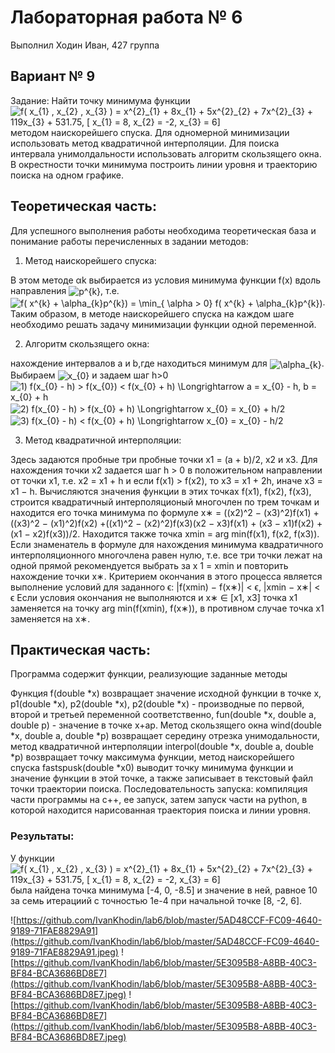 # Лабораторная работа № 6

Выполнил Ходин Иван, 427 группа

## Вариант № 9

Задание: Найти точку минимума функции <img src="https://bit.ly/3eQMkmJ" align="center" border="0" alt="f( x_{1} , x_{2} , x_{3} ) =  x^{2}_{1}  + 8x_{1} + 5x^{2}_{2}  + 7x^{2}_{3}  + 119x_{3} + 531.75,    [ x_{1} = 8,  x_{2} = -2,  x_{3}  = 6]" width="660" height="26" /> методом наискорейшего спуска. Для одномерной минимизации использовать метод квадратичной интерполяции. Для поиска интервала унимолдальности использовать алгоритм скользящего окна.
В окрестности точки минимума построить линии уровня и траекторию поиска на одном графике.  

## Теоретическая часть:

Для успешного выполнения работы необходима теоретическая база и понимание работы перечисленных в задании методов:

1) Метод наискорейшего спуска:

В этом методе αk выбирается из условия минимума функции f(x) вдоль направления <img src="https://bit.ly/2KGLN98" align="center" border="0" alt=" p^{k} " width="24" height="24" />, т.е. <img src="https://bit.ly/2VGPBgC" align="center" border="0" alt="f( x^{k}  +  \alpha_{k}p^{k}) =  \min_{ \alpha > 0}  f( x^{k}  +  \alpha_{k}p^{k})    " width="264" height="24" />. Таким образом, в методе наискорейшего спуска на каждом шаге
необходимо решать задачу минимизации функции одной переменной.

2) Алгоритм скользящего окна:

нахождение интервалов a и b,где находиться минимум для <img src="https://bit.ly/2W1pBfa" align="center" border="0" alt=" \alpha_{k} " width="24" height="15" />.
Выбираем <img src="https://bit.ly/2VHD1hd" align="center" border="0" alt=" x_{0} " width="22" height="15" /> и задаем шаг h>0
<img src="https://bit.ly/3f2Cnmn" align="center" border="0" alt="1) f(x_{0} - h) > f(x_{0}) < f(x_{0} + h)  \Longrightarrow a = x_{0} - h, b = x_{0} + h" width="467" height="19" />
<img src="https://bit.ly/3bJb7qP" align="center" border="0" alt="2) f(x_{0} - h) >  f(x_{0} + h)  \Longrightarrow   x_{0} = x_{0} + h/2" width="336" height="19" />
<img src="https://bit.ly/2zBuiEQ" align="center" border="0" alt="3) f(x_{0} - h) <  f(x_{0} + h)  \Longrightarrow   x_{0} = x_{0} - h/2" width="336" height="19" />

3) Метод квадратичной интерполяции:

Здесь задаются пробные три пробные точки x1 = (a + b)/2, x2 и x3. Для нахождения точки x2 задается шаг h > 0 в положительном направлении от точки x1, т.е. x2 = x1 + h и если f(x1) > f(x2), то x3 = x1 + 2h, иначе x3 = x1 − h. Вычисляются значения функции в этих точках f(x1), f(x2), f(x3), строится квадратичный интерполяционый многочлен по трем точкам и находится его точка минимума по формуле x∗ = ((x2)^2 − (x3)^2)f(x1) + ((x3)^2 − (x1)^2)f(x2) +((x1)^2 − (x2)^2)f(x3)(x2 − x3)f(x1) + (x3 − x1)f(x2) + (x1 − x2)f(x3))/2. Находится также точка xmin = arg min(f(x1), f(x2, f(x3)).
Если знаменатель в формуле для нахождения минимума квадратичного интерполяционного многочлена равен нулю, т.е. все три
точки лежат на одной прямой рекомендуется выбрать за x
1 = xmin и повторить нахождение точки x∗. Критерием окончания в этого процесса является выполнение условий для заданного ϵ:
|f(xmin) − f(x∗)| < ϵ, |xmin − x∗| < ϵ
Если условия окончания не выполняются и x∗ ∈ [x1, x3] точка x1 заменяется на точку arg min(f(xmin), f(x∗)), в противном случае точка x1 заменяется на x∗.

## Практическая часть:

Программа содержит функции, реализующие заданные методы 

Функция f(double *x) возвращает значение исходной функции в точке x, p1(double *x), p2(double *x), p2(double *x) - производные по первой, второй и третьей переменной соответственно, fun(double *x, double a, double p) - значение в точке x+ap. 
Метод скользящего окна wind(double *x, double a, double *p) возвращает середину отрезка унимодальности, метод квадратичной интерполяции interpol(double *x, double a, double *p) возвращает точку максимума функции, метод наискорейшего спуска fastspusk(double *x0) выводит точку минимума функции и значение функции в этой точке, а также записывает в текстовый файл точки траектории поиска. 
Последовательность запуска: компиляция части программы на с++, ее запуск, затем запуск части на python, в которой находится нарисованная траектория поиска и линии уровня.

### Результаты:

У функции <img src="https://bit.ly/3eQMkmJ" align="center" border="0" alt="f( x_{1} , x_{2} , x_{3} ) =  x^{2}_{1}  + 8x_{1} + 5x^{2}_{2}  + 7x^{2}_{3}  + 119x_{3} + 531.75,    [ x_{1} = 8,  x_{2} = -2,  x_{3}  = 6]" width="660" height="26" /> была найдена точка минимума [-4, 0, -8.5] и значение в ней, равное 10 за семь итерациий с точностью 1е-4 при начальной точке [8, -2, 6].

![https://github.com/IvanKhodin/lab6/blob/master/5AD48CCF-FC09-4640-9189-71FAE8829A91](https://github.com/IvanKhodin/lab6/blob/master/5AD48CCF-FC09-4640-9189-71FAE8829A91.jpeg)
![https://github.com/IvanKhodin/lab6/blob/master/5E3095B8-A8BB-40C3-BF84-BCA3686BD8E7](https://github.com/IvanKhodin/lab6/blob/master/5E3095B8-A8BB-40C3-BF84-BCA3686BD8E7.jpeg)
![https://github.com/IvanKhodin/lab6/blob/master/5E3095B8-A8BB-40C3-BF84-BCA3686BD8E7](https://github.com/IvanKhodin/lab6/blob/master/5E3095B8-A8BB-40C3-BF84-BCA3686BD8E7.jpeg)
